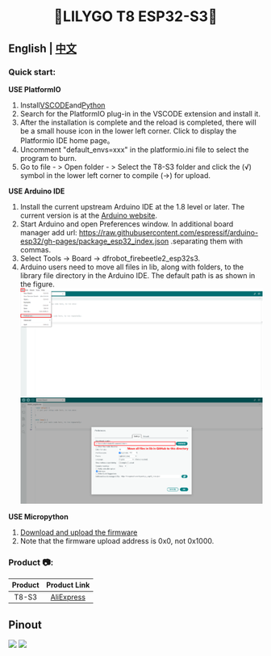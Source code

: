 <!--
 * @Description: None
 * @Author: LILYGO_L
 * @Date: 2023-08-18 15:58:58
 * @LastEditTime: 2024-11-20 13:55:08
 * @License: GPL 3.0
-->
<h1 align = "center">🌟LILYGO T8 ESP32-S3🌟</h1>

## **English | [中文](./README_CN.MD)**

<h3 align = "left">Quick start:</h3>

**USE PlatformIO**

1. Install[VSCODE](https://code.visualstudio.com/)and[Python](https://www.python.org/)
2. Search for the PlatformIO plug-in in the VSCODE extension and install it.
3. After the installation is complete and the reload is completed, there will be a small house icon in the lower left corner. Click to display the Platformio IDE home page。
4. Uncomment "default_envs=xxx" in the platformio.ini file to select the program to burn.
5. Go to file - > Open folder - > Select the T8-S3 folder and click the (√) symbol in the lower left corner to compile (→) for upload.

**USE Arduino IDE**

1. Install the current upstream Arduino IDE at the 1.8 level or later. The current version is at the [Arduino website](http://www.arduino.cc/en/main/software).
2. Start Arduino and open Preferences window. In additional board manager add url: https://raw.githubusercontent.com/espressif/arduino-esp32/gh-pages/package_esp32_index.json .separating them with commas.
3. Select Tools -> Board -> dfrobot_firebeetle2_esp32s3.
4. Arduino users need to move all files in lib, along with folders, to the library file directory in the Arduino IDE. The default path is as shown in the figure.
![](image/Arduino_user_readme_01.png)
![](image/Arduino_user_readme_02.png)

**USE Micropython**

1. [Download and upload the firmware]()
2. Note that the firmware upload address is 0x0, not 0x1000.

<h3 align = "left">Product 📷:</h3>

| Product |                            Product  Link                            |
| :-----: | :-----------------------------------------------------------------: |
|  T8-S3  | [AliExpress]() |

## Pinout

![](image/T8-S3_V1.1_Front.jpg)
![](image/T8-S3_V1.1_Back.jpg)








